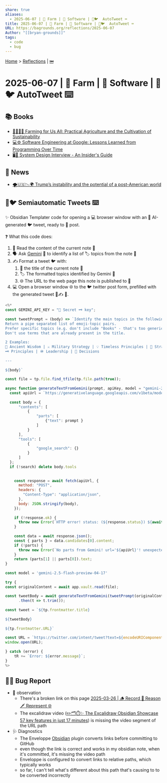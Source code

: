 ```yaml
---
share: true
aliases:
  - 2025-06-07 | 🚜 Farm | 💾 Software | 🤖🐦  AutoTweet ⌨️
title: 2025-06-07 | 🚜 Farm | 💾 Software | 🤖🐦  AutoTweet ⌨️
URL: https://bagrounds.org/reflections/2025-06-07
Author: "[[bryan-grounds]]"
tags:
  - code
  - bug
---
```

[Home](../index.md) > [Reflections](./index.md) | [⏮️](./2025-06-06.md)  
# 2025-06-07 | 🚜 Farm | 💾 Software | 🤖🐦  AutoTweet ⌨️  
## 📚 Books  
- [🚜🧑‍🌾🌱 Farming for Us All: Practical Agriculture and the Cultivation of Sustainability](../books/farming-for-us-all-practical-agriculture-and-the-cultivation-of-sustainability.md)  
- [💻⚙️ Software Engineering at Google: Lessons Learned from Programming Over Time](../books/software-engineering-at-google-lessons-learned-from-programming-over-time.md)  
- [🖥️🔑 System Design Interview - An Insider's Guide](../books/system-design-interview-an-insiders-guide.md)  
  
## 📰 News  
- [🌪️🇺🇸📉🌍 Trump’s instability and the potential of a post-American world](../videos/trumps-instability-and-the-potential-of-a-post-american-world.md)  
  
## 🤖🐦 Semiautomatic Tweets ⌨️  
✨ Obsidian Templater code for opening a 💻 browser window with an 🤖 AI-generated 🐦 tweet, ready to 🚀 post.  
  
❓ What this code does:  
1.  📖 Read the content of the current note 📝  
2.  🗣️ Ask [Gemini](../software/gemini.md) 🤖 to identify a list of 🏷️ topics from the note 📝  
3.  ✍️ Format a tweet 🐦 with:  
    1.  📃 the title of the current note 📝  
    2.  🏷️ The formatted topics identified by Gemini 🤖  
    3.  🌐 The URL to the web page this note is published to 🚀  
4.  💻 Open a browser window 🌐 to the 🐦 twitter post form, prefilled with the generated tweet 🤖✍️ 🎉.  
  
```js  
<%*  
const GEMINI_API_KEY = "🤫 Secret 🗝️ key";  
  
const tweetPrompt = (body) => `Identify the main topics in the following.  
Return a pipe separated list of emoji-topic pairs.  
Prefer specific topics (e.g. don't include "Books" - that's too generic).  
Don't use terms that are already present in the title.  
  
2 Examples:  
📜 Ancient Wisdom | ⚔️ Military Strategy | 💡 Timeless Principles | 🧠 Strategic Thinking | 🎯 Path to Victory  
🗝️ Principles | 🪖 Leadership | 🤔 Decisions  
  
---  
  
${body}`  
  
const file = tp.file.find_tfile(tp.file.path(true));  
  
async function generateTextFromGemini(prompt, apiKey, model = "gemini-2.0-flash", search = false) {  
  const apiUrl = `https://generativelanguage.googleapis.com/v1beta/models/${model}:generateContent?key=${apiKey}`;  
  
  const body = {  
      "contents": [  
          {  
              "parts": [  
                  {"text": prompt }  
              ]  
          }  
      ],  
      "tools": [  
          {  
              "google_search": {}  
          }  
      ]  
  };  
  if (!search) delete body.tools  
  
  
    const response = await fetch(apiUrl, {  
      method: "POST",  
      headers: {  
        "Content-Type": "application/json",  
      },  
      body: JSON.stringify(body),  
    });  
  
    if (!response.ok) {  
      throw new Error(`HTTP error! status: (${response.status}) ${await response.text()}`);  
    }  
  
    const data = await response.json();  
    const { parts } = data.candidates[0].content;  
    if (!parts) {  
      throw new Error(`No parts from Gemini! url='${apiUrl}'! unexpected response: data=(${JSON.stringify(data)})`)  
    }  
    return (parts[1] || parts[0]).text;  
}  
  
const model = 'gemini-2.5-flash-preview-04-17'  
  
try {  
const originalContent = await app.vault.read(file);  
  
const tweetBody = await generateTextFromGemini(tweetPrompt(originalContent), GEMINI_API_KEY)  
      .then(t => t.trim());  
  
const tweet = `${tp.frontmatter.title}  
  
${tweetBody}  
  
${tp.frontmatter.URL}`  
  
const URL = `https://twitter.com/intent/tweet?text=${encodeURIComponent(tweet.trim())}`  
window.open(URL);  
  
} catch (error) {  
    tR += `Error: ${error.message}`;  
}  
%>  
```  
  
## 👀🐛 Bug Report  
- 👀 observation  
    - There's a broken link on this page [2025-03-26 | 🪵 Record 🦙 Reason 🗡️ Represent 🌐](./2025-03-26.md)  
    - The excalidraw video ([✏️🗂️⏱️✨ The Excalidraw Obsidian Showcase 57 key features in just 17 minutes](../the-excalidraw-obsidian-showcase-57-key-features-in-just-17-minutes.md)) is missing the video segment of the URL path  
- 🩺 Diagnostics  
    - The Enveloppe [Obsidian](../software/obsidian.md) plugin converts links before committing to GitHub  
    - even though the link is correct and works in my obsidian note, when it's committed, it's missing the video path  
    - Enveloppe is configured to convert links to relative paths, which typically works  
    - so far, I can't tell what's different about this path that's causing to to be converted incorrectly  
